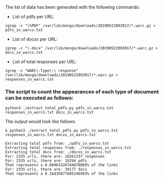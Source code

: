The list of data has been generated with the following commands:

- List of pdfs per URL:

```
zgrep -c "\%PDF" /var/lib/mongo/downloads/20190522093017/*.warc.gz > pdfs_in_warcs.txt
```
- List of docsx per URL:
```
zgrep -c "\.docx" /var/lib/mongo/downloads/20190522093017/*.warc.gz > docx_in_warcs.txt
```
- List of total responses per URL:
```
zgrep -c "WARC\-Type\:\ response" /var/lib/mongo/downloads/20190522093017/*.warc.gz > responses_in_warcs.txt
```
### The script to count the appearances of each type of document can be executed as follows:
```
python3 ./extract_total_pdfs.py pdfs_in_warcs.txt responses_in_warcs.txt docx_in_warcs.txt
```
The output would look like follows:
```
$ python3 ./extract_total_pdfs.py pdfs_in_warcs.txt responses_in_warcs.txt docxs_in_warcs.txt

Extracting total pdfs from: ./pdfs_in_warcs.txt
Extracting total responses from: ./responses_in_warcs.txt
Extracting total docx from: ./docxs_in_warcs.txt
For: 2335 urls, there are: 18361337 responses
For: 2335 urls, there are: 18294 pdfs
That represents a 0.09963326744670065% of the links
For: 2335 urls, there are: 30177 docx
That represents a 0.16435077685246993% of the links
```
